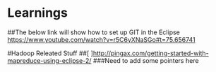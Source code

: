# Learnings
##The below link will show how to set up GIT in the Eclipse
https://www.youtube.com/watch?v=r5C6yXNaSGo#t=75.656741


#Hadoop Releated Stuff
##[ ]http://pingax.com/getting-started-with-mapreduce-using-eclipse-2/
###Need to add some pointers here
